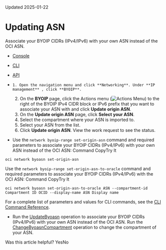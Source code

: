 Updated 2025-01-22
# Updating ASN
Associate your BYOIP CIDRs (IPv4/IPv6) with your own ASN instead of the OCI ASN.
  * [Console](https://docs.oracle.com/en-us/iaas/Content/Network/Concepts/BYOASN-update.htm)
  * [CLI](https://docs.oracle.com/en-us/iaas/Content/Network/Concepts/BYOASN-update.htm)
  * [API](https://docs.oracle.com/en-us/iaas/Content/Network/Concepts/BYOASN-update.htm)


  *     1. Open the navigation menu and click **Networking**. Under **IP management** , click **BYOIP**.
    2. On the **BYOIP** page, click the Actions menu (![Actions Menu](https://docs.oracle.com/en-us/iaas/Content/libraries/global-images/actions-menu.png)) to the right of the BYOIP IPv4 CIDR block or IPv6 prefix that you want to associate your ASN with and click **Update origin ASN**. 
    3. On the **Update origin ASN** page, click **Select your ASN**.
    4. Select the compartment where your ASN is imported to.
    5. Select your ASN from the list.
    6. Click **Update origin ASN**. 
View the work request to see the status.
  * Use the `network byoip-range set-origin-asn` command and required parameters to associate your BYOIP CIDRs (IPv4/IPv6) with your own ASN instead of the OCI ASN:
Command
CopyTry It
```
oci network byoasn set-origin-asn
```

Use the `network byoip-range set-origin-asn-to-oracle` command and required parameters to associate your BYOIP CIDRs (IPv4/IPv6) with the OCI ASN:
Command
CopyTry It
```
oci network byoasn set-origin-asn-to-oracle ASN --compartment-id Compartment ID OCID --display-name ASN Display name
```

For a complete list of parameters and values for CLI commands, see the [CLI Command Reference](https://docs.oracle.com/iaas/tools/oci-cli/latest).
  * Run the [UpdateByoasn](https://docs.oracle.com/iaas/api/#/en/iaas/latest/Byoasn/UpdateByoasn) operation to associate your BYOIP CIDRs (IPv4/IPv6) with your own ASN instead of the OCI ASN.
Run the [ChangeByoasnCompartment](https://docs.oracle.com/iaas/api/#/en/iaas/latest/Byoasn/ChangeByoasnCompartment) operation to change the compartment of your ASN.


Was this article helpful?
YesNo

